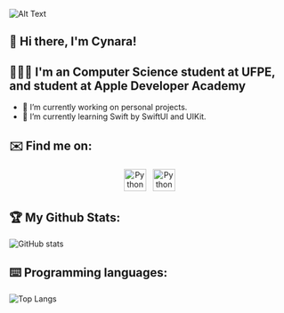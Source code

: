 

![Alt Text](https://raw.githubusercontent.com/saadeghi/saadeghi/master/dino.gif)


## 👾 Hi there, I'm Cynara!

## 👩🏻‍💻 I'm an Computer Science student at UFPE, and student at Apple Developer Academy 

- 🔭 I’m currently working on personal projects.
- 🌱 I’m currently learning Swift by SwiftUI and UIKit.

## ✉️ Find me on:


<p align="center">
 <a href="https://www.linkedin.com/in/cynara-costa-bba1271a2/" target="_blank" rel="noopener noreferrer"> <img src="https://img.icons8.com/metro/452/linkedin.png" alt="Python" height="40" style="vertical-align:top; margin:4px"></a>
 <a href="cvocac@cin.ufpe.br"> <img src="https://freepngimg.com/download/gmail/66478-logo-icons-computer-email-gmail-free-clipart-hq.png" alt="Python" height="40" style="vertical-align:top; margin:4px"></a>
</p>

## 🏆 My Github Stats:

![GitHub stats](https://github-readme-stats.vercel.app/api?username=CynaraCosta&show_icons=true&theme=tokyonight)

## ⌨️ Programming languages:

![Top Langs](https://github-readme-stats.vercel.app/api/top-langs/?username=CynaraCosta&theme=tokyonight)

